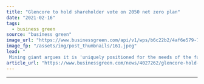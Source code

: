 ```yaml
---
title: "Glencore to hold shareholder vote on 2050 net zero plan"
date: "2021-02-16"
tags: 
  - business green
source: "business green"
image_url: "https://www.businessgreen.com/api/v1/wps/b6c22b2/4af6e579-7511-4ada-92c2-5153f4f07f5f/2/glencore-ch-lomas-bayas-mine-acp1015-185x114.jpeg"
image_fp: "/assets/img/post_thumbnails/161.jpeg"
lead: "
 Mining giant argues it is 'uniquely positioned for the needs of the future' as it promises AGM climate strategy vote in April ..."
article_url: "https://www.businessgreen.com/news/4027262/glencore-hold-shareholder-vote-2050-net-zero-plan"
---
```


---
